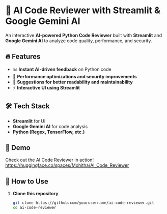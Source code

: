 # 🚀 AI Code Reviewer with Streamlit & Google Gemini AI  

An interactive **AI-powered Python Code Reviewer** built with **Streamlit** and **Google Gemini AI** to analyze code quality, performance, and security.  

## 🔥 Features  
- 📊 **Instant AI-driven feedback** on Python code  
- 🚀 **Performance optimizations and security improvements**  
- 📝 **Suggestions for better readability and maintainability**  
- ⚡ **Interactive UI using Streamlit**  

## 🛠️ Tech Stack  
- **Streamlit** for UI  
- **Google Gemini AI** for code analysis  
- **Python (Regex, TensorFlow, etc.)**  

## 🎥 Demo  
Check out the AI Code Reviewer in action! 
https://huggingface.co/spaces/Mohitha/AI_Code_Reviewer

## 🚀 How to Use  
1. **Clone this repository**  
   ```bash
   git clone https://github.com/yourusername/ai-code-reviewer.git
   cd ai-code-reviewer
